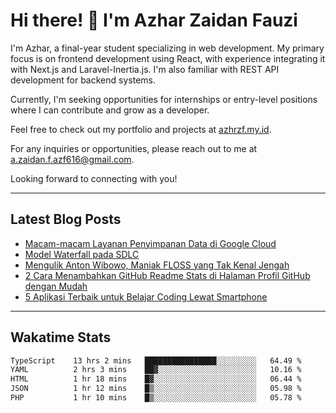# Hi there! 👋 I'm Azhar Zaidan Fauzi

I'm Azhar, a final-year student specializing in web development. My primary focus is on frontend development using React, with experience integrating it with Next.js and Laravel-Inertia.js. I'm also familiar with REST API development for backend systems.

Currently, I'm seeking opportunities for internships or entry-level positions where I can contribute and grow as a developer.

Feel free to check out my portfolio and projects at [azhrzf.my.id](https://azhrzf.my.id/).

For any inquiries or opportunities, please reach out to me at [a.zaidan.f.azf616@gmail.com](mailto:a.zaidan.f.azf616@gmail.com).

Looking forward to connecting with you!

---
## Latest Blog Posts
<!-- BLOG-POST-LIST:START -->
- [Macam-macam Layanan Penyimpanan Data di Google Cloud](https://teknoku.azharfauzi.my.id/2023/05/02/layanan-penyimpanan-data-di-google-cloud/)
- [Model Waterfall pada SDLC](https://teknoku.azharfauzi.my.id/2023/02/12/model-waterfall-sdlc/)
- [Mengulik Anton Wibowo, Maniak FLOSS yang Tak Kenal Jengah](https://teknoku.azharfauzi.my.id/2023/01/01/anton-wibowo/)
- [2 Cara Menambahkan GitHub Readme Stats di Halaman Profil GitHub dengan Mudah](https://teknoku.azharfauzi.my.id/2022/12/25/menambahkan-github-readme-stats/)
- [5 Aplikasi Terbaik untuk Belajar Coding Lewat Smartphone](https://teknoku.azharfauzi.my.id/2022/10/14/aplikasi-terbaik-belajar-coding-lewat-smartphone/)
<!-- BLOG-POST-LIST:END -->
---
## Wakatime Stats
<!--START_SECTION:waka-->

```txt
TypeScript    13 hrs 2 mins   ████████████████░░░░░░░░░   64.49 %
YAML          2 hrs 3 mins    ██▓░░░░░░░░░░░░░░░░░░░░░░   10.16 %
HTML          1 hr 18 mins    █▓░░░░░░░░░░░░░░░░░░░░░░░   06.44 %
JSON          1 hr 12 mins    █▒░░░░░░░░░░░░░░░░░░░░░░░   05.98 %
PHP           1 hr 10 mins    █▒░░░░░░░░░░░░░░░░░░░░░░░   05.78 %
```

<!--END_SECTION:waka-->
